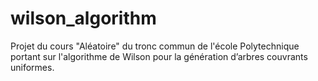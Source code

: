 # wilson_algorithm
Projet du cours "Aléatoire" du tronc commun de l'école Polytechnique portant sur l'algorithme de Wilson pour la génération d’arbres couvrants uniformes.

